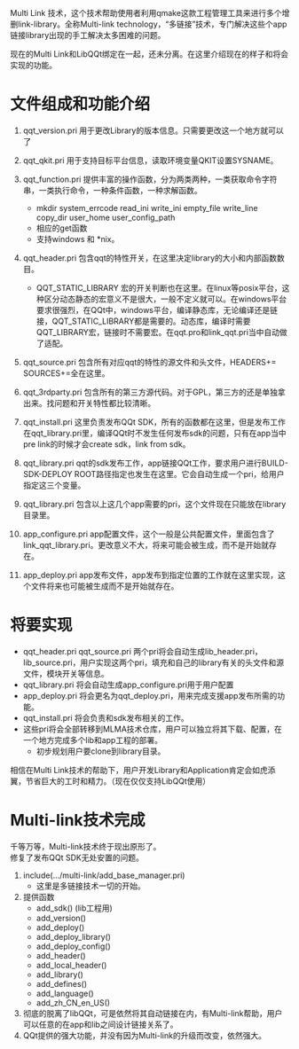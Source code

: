 ﻿Multi Link 技术，这个技术帮助使用者利用qmake这款工程管理工具来进行多个增删link-library。全称Multi-link technology，“多链接”技术，专门解决这些个app链接library出现的手工解决太多困难的问题。

现在的Multi Link和LibQQt绑定在一起，还未分离。在这里介绍现在的样子和将会实现的功能。

# 文件组成和功能介绍  

1. qqt_version.pri 用于更改Library的版本信息。只需要更改这一个地方就可以了

2. qqt_qkit.pri 用于支持目标平台信息，读取环境变量QKIT设置SYSNAME。

3. qqt_function.pri 提供丰富的操作函数，分为两类两种，一类获取命令字符串，一类执行命令，一种条件函数，一种求解函数。
    - mkdir system_errcode read_ini write_ini  empty_file write_line copy_dir user_home user_config_path
    - 相应的get函数
    - 支持windows 和 *nix。

4. qqt_header.pri 包含qqt的特性开关，在这里决定library的大小和内部函数数目。
    - QQT_STATIC_LIBRARY 宏的开关判断也在这里。在linux等posix平台，这种区分动态静态的宏意义不是很大，一般不定义就可以。在windows平台要求很强烈，在QQt中，windows平台，编译静态库，无论编译还是链接，QQT_STATIC_LIBRARY都是需要的。动态库，编译时需要QQT_LIBRARY宏，链接时不需要宏。在qqt.pro和link_qqt.pri当中自动做了适配。

5. qqt_source.pri 包含所有对应qqt的特性的源文件和头文件，HEADERS+= SOURCES+=全在这里。

6. qqt_3rdparty.pri 包含所有的第三方源代码。对于GPL，第三方的还是单独拿出来。找问题和开关特性都比较清晰。

7. qqt_install.pri 这里负责发布QQt SDK，所有的函数都在这里，但是发布工作在qqt_library.pri里，编译QQt时不发生任何发布sdk的问题，只有在app当中pre link的时候才会create sdk，link from sdk。

8. qqt_library.pri qqt的sdk发布工作，app链接QQt工作，要求用户进行BUILD-SDK-DEPLOY ROOT路径指定也发生在这里。它会自动生成一个pri，给用户指定这三个变量。

9. qqt_library.pri 包含以上这几个app需要的pri，这个文件现在只能放在library目录里。

10. app_configure.pri app配置文件，这个一般是公共配置文件，里面包含了link_qqt_library.pri。更改意义不大，将来可能会被生成，而不是开始就存在。

11. app_deploy.pri app发布文件，app发布到指定位置的工作就在这里实现，这个文件将来也可能被生成而不是开始就存在。

# 将要实现
 - qqt_header.pri qqt_source.pri 两个pri将会自动生成lib_header.pri，lib_source.pri，用户实现这两个pri，填充和自己的library有关的头文件和源文件，模块开关等信息。
 - qqt_library.pri 将会自动生成app_configure.pri用于用户配置
 - app_deploy.pri 将会更名为qqt_deploy.pri，用来完成支援app发布所需的功能。
 - qqt_install.pri 将会负责和sdk发布相关的工作。
 - 这些pri将会全部转移到MLMA技术仓库，用户可以独立将其下载、配置，在一个地方完成多个lib和app工程的部署。
    -  初步规划用户要clone到library目录。

相信在Multi Link技术的帮助下，用户开发Library和Application肯定会如虎添翼，节省巨大的工时和精力。（现在仅仅支持LibQQt使用）

# Multi-link技术完成  

千等万等，Multi-link技术终于现出原形了。  
修复了发布QQt SDK无处安置的问题。  

1. include(.../multi-link/add_base_manager.pri)  
    - 这里是多链接技术一切的开始。  
2. 提供函数
    -  add_sdk() (lib工程用)  
    -  add_version()  
    - ﻿add_deploy()  
    - ﻿add_deploy_library()   
    - ﻿add_deploy_config()  
    - ﻿add_header()  
    - ﻿add_local_header()  
    - ﻿add_library()  
    - ﻿add_defines()  
    - ﻿add_language()  
    - ﻿add_zh_CN_en_US()  
3. 彻底的脱离了libQQt，可是依然将其自动链接在内，有Multi-link帮助，用户可以任意的在app和lib之间设计链接关系了。  
4. QQt提供的强大功能，并没有因为Multi-link的升级而改变，依然强大。  
